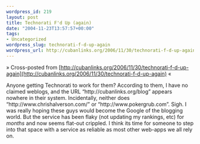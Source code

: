 ```yaml
--- 
wordpress_id: 219
layout: post
title: Technorati F'd Up (again)
date: "2004-11-23T13:57:57+00:00"
tags: 
- Uncategorized
wordpress_slug: technorati-f-d-up-again
wordpress_url: http://cubanlinks.org/2006/11/30/technorati-f-d-up-again
---
```

&raquo; Cross-posted from [http://cubanlinks.org/2006/11/30/technorati-f-d-up-again](http://cubanlinks.org/2006/11/30/technorati-f-d-up-again) &laquo;

<p>Anyone getting Technorati to work for them?  According to them, I have no claimed weblogs, and the <span class="caps">URL</span> &#8220;http://cubanlinks.org/blog&#8221; appears nowhere in their system.  Incidentally, neither does &#8220;http://www.chrishalverson.com/&#8221; or &#8220;http://www.pokergrub.com&#8221;.  Sigh.  I was really hoping these guys would become the Google of the blogging world.  But the service has been flaky (not updating my rankings, etc) for <i>months</i> and now seems flat-out crippled.  I think its time for someone to step into that space with a service as reliable as most other web-apps we all rely on.</p>
